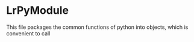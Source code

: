 # LrPyModule
This file packages the common functions of python into objects, which is convenient to call 
